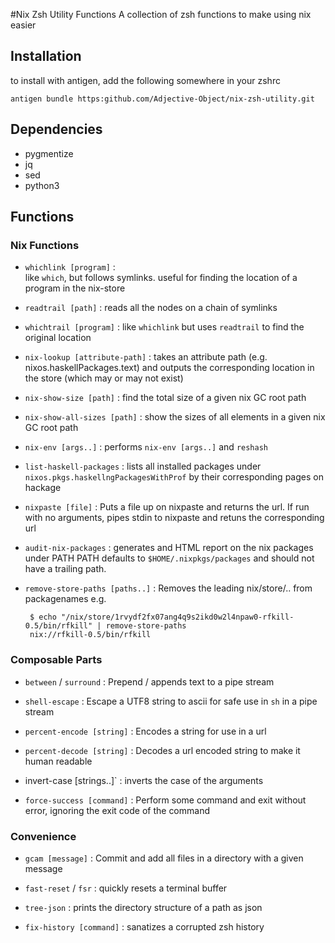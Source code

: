 #Nix Zsh Utility Functions
A  collection of zsh functions to make using nix easier

## Installation
to install with antigen, add the following somewhere in your zshrc

    antigen bundle https:github.com/Adjective-Object/nix-zsh-utility.git

## Dependencies
 - pygmentize
 - jq
 - sed
 - python3


## Functions
### Nix Functions

 - `whichlink [program]` :  
    like `which`, but follows symlinks.
    useful for finding the  location of a program in the nix-store
 
 - `readtrail [path]` : reads all the nodes on a chain of symlinks

 - `whichtrail [program]` :  like `whichlink` but uses `readtrail` to find
    the original location

 - `nix-lookup [attribute-path]` :
    takes an attribute path (e.g. nixos.haskellPackages.text) and outputs 
    the corresponding location in the store (which may or may not exist)

 - `nix-show-size [path]` : find the total size of a given nix GC root path

 - `nix-show-all-sizes [path]` : show the sizes of all elements in a 
    given nix GC root path

 - `nix-env [args..]` : performs `nix-env [args..]` and `reshash`

 - `list-haskell-packages` : lists all installed packages under
    `nixos.pkgs.haskellngPackagesWithProf` by their corresponding pages 
    on hackage

 - `nixpaste [file]` : 
    Puts a file up on nixpaste and returns the url. 
    If run with no arguments, pipes stdin to nixpaste and retuns the 
    corresponding url

 - `audit-nix-packages` : 
    generates and HTML report on the nix packages under PATH
    PATH defaults to `$HOME/.nixpkgs/packages` and should not have 
    a trailing path.

 - `remove-store-paths [paths..]` :
    Removes the leading nix/store/.. from packagenames
    e.g.

        $ echo "/nix/store/1rvydf2fx07ang4q9s2ikd0w2l4npaw0-rfkill-0.5/bin/rfkill" | remove-store-paths
        nix://rfkill-0.5/bin/rfkill


### Composable Parts
 - `between` / `surround` :
    Prepend / appends text to a pipe stream

 - `shell-escape` : 
    Escape a UTF8 string to ascii for safe use in `sh` in a pipe stream

 - `percent-encode [string]` :
    Encodes a string for use in a url

 - `percent-decode [string]` :
    Decodes a url encoded string to make it human readable

 -  invert-case [strings..]` :
    inverts the case of the arguments

 - `force-success [command]` :
    Perform some command and exit without error, ignoring the exit
    code of the command
    


### Convenience
 - `gcam [message]` : 
    Commit and add all files in a directory with a given message

 - `fast-reset` / `fsr` : quickly resets a terminal buffer

 - `tree-json` : prints the directory structure of a path as json

 - `fix-history [command]` :
    sanatizes a corrupted zsh history



    





